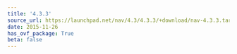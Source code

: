 ```yaml
---
title: '4.3.3'
source_url: https://launchpad.net/nav/4.3/4.3.3/+download/nav-4.3.3.tar.gz
date: 2015-11-26
has_ovf_package: True
beta: false
---
```

